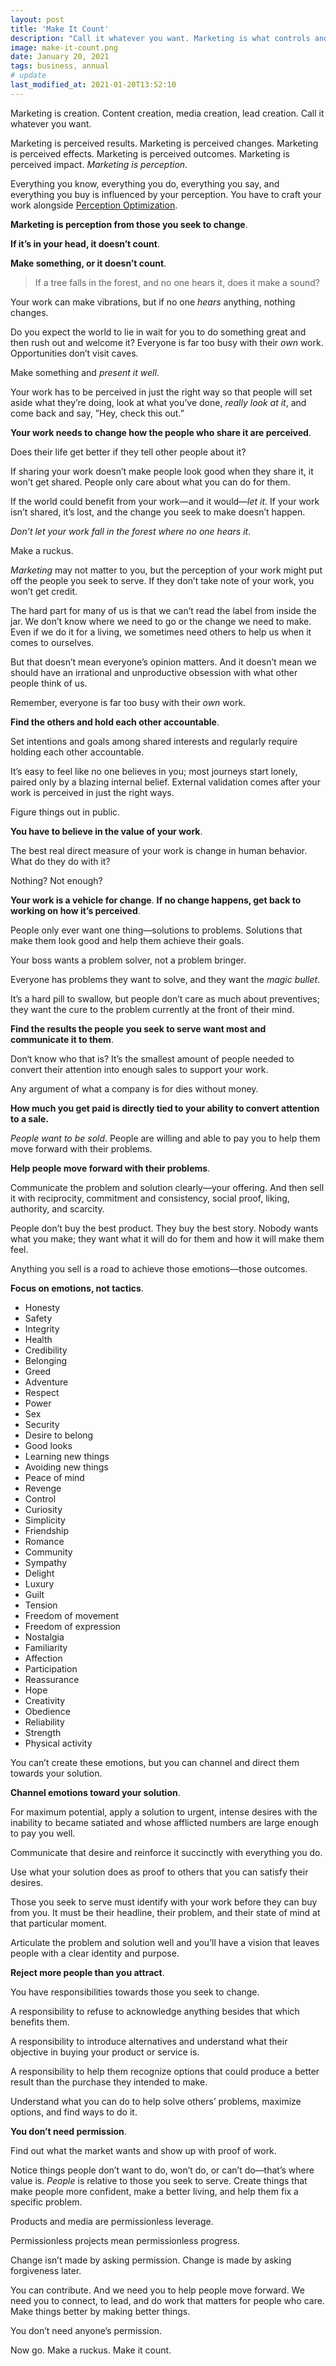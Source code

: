 ```yaml
---
layout: post
title: 'Make It Count'
description: "Call it whatever you want. Marketing is what controls and expands your reach, your impact, your outcomes, your effects, your changes, and your results."
image: make-it-count.png
date: January 20, 2021
tags: business, annual
# update
last_modified_at: 2021-01-20T13:52:10
---
```


Marketing is creation. Content creation, media creation, lead creation. Call it whatever you want.

Marketing is perceived results. Marketing is perceived changes. Marketing is perceived effects. Marketing is perceived outcomes. Marketing is perceived impact. *Marketing is perception*.

Everything you know, everything you do, everything you say, and everything you buy is influenced by your perception. You have to craft your work alongside [Perception Optimization](https://lukasmurdock.com/perception-optimization/).

**Marketing is perception from those you seek to change**.

**If it’s in your head, it doesn’t count**.

**Make something, or it doesn’t count**.

> If a tree falls in the forest, and no one hears it, does it make a sound?

Your work can make vibrations, but if no one *hears* anything, nothing changes.

Do you expect the world to lie in wait for you to do something great and then rush out and welcome it? Everyone is far too busy with their *own* work. Opportunities don’t visit caves.

Make something and *present it well*.

Your work has to be perceived in just the right way so that people will set aside what they’re doing, look at what you’ve done, *really look at it*, and come back and say, ”Hey, check this out.”

**Your work needs to change how the people who share it are perceived**.

Does their life get better if they tell other people about it?

If sharing your work doesn’t make people look good when they share it, it won’t get shared. People only care about what you can do for them.

If the world could benefit from your work—and it would—*let it*. If your work isn’t shared, it’s lost, and the change you seek to make doesn’t happen.

*Don’t let your work fall in the forest where no one hears it*.

Make a ruckus.

*Marketing* may not matter to you, but the perception of your work might put off the people you seek to serve. If they don’t take note of your work, you won’t get credit.

The hard part for many of us is that we can’t read the label from inside the jar. We don’t know where we need to go or the change we need to make. Even if we do it for a living, we sometimes need others to help us when it comes to ourselves.

But that doesn’t mean everyone’s opinion matters. And it doesn’t mean we should have an irrational and unproductive obsession with what other people think of us.

Remember, everyone is far too busy with their *own* work.

**Find the others and hold each other accountable**.

Set intentions and goals among shared interests and regularly require holding each other accountable.

It’s easy to feel like no one believes in you; most journeys start lonely, paired only by a blazing internal belief. External validation comes after your work is perceived in just the right ways.

Figure things out in public.

**You have to believe in the value of your work**.

The best real direct measure of your work is change in human behavior. What do they do with it?

Nothing? Not enough?

**Your work is a vehicle for change**. **If no change happens, get back to working on how it’s perceived**.

People only ever want one thing—solutions to problems. Solutions that make them look good and help them achieve their goals.

Your boss wants a problem solver, not a problem bringer.

Everyone has problems they want to solve, and they want the *magic bullet*.

It’s a hard pill to swallow, but people don’t care as much about preventives; they want the cure to the problem currently at the front of their mind.

**Find the results the people you seek to serve want most and communicate it to them**.

Don‘t know who that is? It’s the smallest amount of people needed to convert their attention into enough sales to support your work.

Any argument of what a company is for dies without money.

**How much you get paid is directly tied to your ability to convert attention to a sale.**

*People want to be sold*. People are willing and able to pay you to help them move forward with their problems.

**Help people move forward with their problems**.

Communicate the problem and solution clearly—your offering. And then sell it with reciprocity, commitment and consistency, social proof, liking, authority, and scarcity.

People don’t buy the best product. They buy the best story. Nobody wants what you make; they want what it will do for them and how it will make them feel.

Anything you sell is a road to achieve those emotions—those outcomes.

**Focus on emotions, not tactics**.

- Honesty
- Safety
- Integrity
- Health
- Credibility
- Belonging
- Greed
- Adventure
- Respect
- Power
- Sex
- Security
- Desire to belong
- Good looks
- Learning new things
- Avoiding new things
- Peace of mind
- Revenge
- Control
- Curiosity
- Simplicity
- Friendship
- Romance
- Community
- Sympathy
- Delight
- Luxury
- Guilt
- Tension
- Freedom of movement
- Freedom of expression
- Nostalgia
- Familiarity
- Affection
- Participation
- Reassurance
- Hope
- Creativity
- Obedience
- Reliability
- Strength
- Physical activity

You can’t create these emotions, but you can channel and direct them towards your solution.

**Channel emotions toward your solution**.

For maximum potential, apply a solution to urgent, intense desires with the inability to became satiated and whose afflicted numbers are large enough to pay you well.

Communicate that desire and reinforce it succinctly with everything you do.

Use what your solution does as proof to others that you can satisfy their desires.

Those you seek to serve must identify with your work before they can buy from you. It must be their headline, their problem, and their state of mind at that particular moment.

Articulate the problem and solution well and you’ll have a vision that leaves people with a clear identity and purpose.

**Reject more people than you attract**.

You have responsibilities towards those you seek to change.

A responsibility to refuse to acknowledge anything besides that which benefits them.

A responsibility to introduce alternatives and understand what their objective in buying your product or service is.

A responsibility to help them recognize options that could produce a better result than the purchase they intended to make.

Understand what you can do to help solve others’ problems, maximize options, and find ways to do it.

**You don’t need permission**.

Find out what the market wants and show up with proof of work.

Notice things people don’t want to do, won’t do, or can’t do—that’s where value is. *People* is relative to those you seek to serve. Create things that make people more confident, make a better living, and help them fix a specific problem.

Products and media are permissionless leverage.

Permissionless projects mean permissionless progress.

Change isn’t made by asking permission. Change is made by asking forgiveness later.

You can contribute. And we need you to help people move forward. We need you to connect, to lead, and do work that matters for people who care. Make things better by making better things.

You don’t need anyone’s permission.

Now go. Make a ruckus. Make it count.
